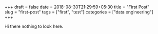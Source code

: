 +++ 
draft = false
date = 2018-08-30T21:29:59+05:30
title = "First Post"
slug = "first-post" 
tags = ["first", "test"]
categories = ["data engineering"]
+++

Hi there nothing to look here.